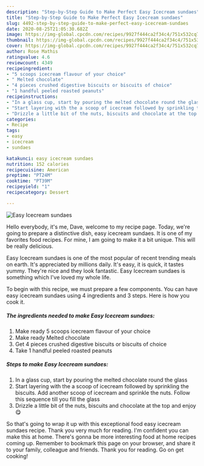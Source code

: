 ```yaml
---
description: "Step-by-Step Guide to Make Perfect Easy Icecream sundaes"
title: "Step-by-Step Guide to Make Perfect Easy Icecream sundaes"
slug: 4492-step-by-step-guide-to-make-perfect-easy-icecream-sundaes
date: 2020-08-25T21:05:30.682Z
image: https://img-global.cpcdn.com/recipes/9927f444ca2f34c4/751x532cq70/easy-icecream-sundaes-recipe-main-photo.jpg
thumbnail: https://img-global.cpcdn.com/recipes/9927f444ca2f34c4/751x532cq70/easy-icecream-sundaes-recipe-main-photo.jpg
cover: https://img-global.cpcdn.com/recipes/9927f444ca2f34c4/751x532cq70/easy-icecream-sundaes-recipe-main-photo.jpg
author: Rose Mathis
ratingvalue: 4.6
reviewcount: 4349
recipeingredient:
- "5 scoops icecream flavour of your choice"
- " Melted chocolate"
- "4 pieces crushed digestive biscuits or biscuits of choice"
- "1 handful peeled roasted peanuts"
recipeinstructions:
- "In a glass cup, start by pouring the melted chocolate round the glass"
- "Start layering with the a scoop of icecream followed by sprinkling the biscuits. Add another scoop of icecream and sprinkle the nuts. Follow this sequence till you fill the glass"
- "Drizzle a little bit of the nuts, biscuits and chocolate at the top and enjoy 😋"
categories:
- Recipe
tags:
- easy
- icecream
- sundaes

katakunci: easy icecream sundaes 
nutrition: 152 calories
recipecuisine: American
preptime: "PT24M"
cooktime: "PT39M"
recipeyield: "1"
recipecategory: Dessert

---
```



![Easy Icecream sundaes](https://img-global.cpcdn.com/recipes/9927f444ca2f34c4/751x532cq70/easy-icecream-sundaes-recipe-main-photo.jpg)

Hello everybody, it's me, Dave, welcome to my recipe page. Today, we're going to prepare a distinctive dish, easy icecream sundaes. It is one of my favorites food recipes. For mine, I am going to make it a bit unique. This will be really delicious.



Easy Icecream sundaes is one of the most popular of recent trending meals on earth. It's appreciated by millions daily. It's easy, it is quick, it tastes yummy. They're nice and they look fantastic. Easy Icecream sundaes is something which I've loved my whole life.


To begin with this recipe, we must prepare a few components. You can have easy icecream sundaes using 4 ingredients and 3 steps. Here is how you cook it.

<!--inarticleads1-->

##### The ingredients needed to make Easy Icecream sundaes:

1. Make ready 5 scoops icecream flavour of your choice
1. Make ready  Melted chocolate
1. Get 4 pieces crushed digestive biscuits or biscuits of choice
1. Take 1 handful peeled roasted peanuts




<!--inarticleads2-->

##### Steps to make Easy Icecream sundaes:

1. In a glass cup, start by pouring the melted chocolate round the glass
1. Start layering with the a scoop of icecream followed by sprinkling the biscuits. Add another scoop of icecream and sprinkle the nuts. Follow this sequence till you fill the glass
1. Drizzle a little bit of the nuts, biscuits and chocolate at the top and enjoy 😋




So that's going to wrap it up with this exceptional food easy icecream sundaes recipe. Thank you very much for reading. I'm confident you can make this at home. There's gonna be more interesting food at home recipes coming up. Remember to bookmark this page on your browser, and share it to your family, colleague and friends. Thank you for reading. Go on get cooking!
